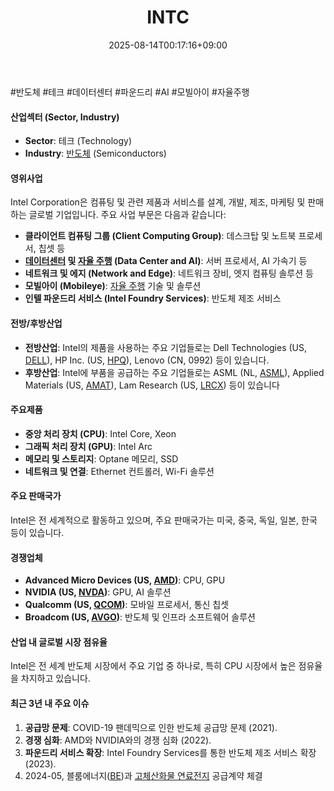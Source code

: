 ﻿---
title: "INTC"
date: 2025-08-14T00:17:16+09:00
lastmod: 2025-08-14T00:17:16+09:00
type: docs
sidebar:
  open: true
weight: 447
---
<div style="display:none">
  <meta property="article:published_time" content="2025-08-13T15:17:16Z" />
  <meta property="article:modified_time" content="2025-08-13T15:17:16Z" />
</div>
#반도체 #테크 #데이터센터 #파운드리 #AI #모빌아이 #자율주행

#### 산업섹터 (Sector, Industry)

- **Sector**: 테크 (Technology)
- **Industry**: [반도체](/industry-study/반도체/) (Semiconductors)

#### 영위사업

Intel Corporation은 컴퓨팅 및 관련 제품과 서비스를 설계, 개발, 제조, 마케팅 및 판매하는 글로벌 기업입니다. 주요 사업 부문은 다음과 같습니다:

- **클라이언트 컴퓨팅 그룹 (Client Computing Group)**: 데스크탑 및 노트북 프로세서, 칩셋 등
- **[데이터센터](/industry-study/데이터센터/) 및 [자율 주행](/industry-study/자율-주행/) (Data Center and AI)**: 서버 프로세서, AI 가속기 등
- **네트워크 및 에지 (Network and Edge)**: 네트워크 장비, 엣지 컴퓨팅 솔루션 등
- **모빌아이 (Mobileye)**: [자율 주행](/industry-study/자율-주행/) 기술 및 솔루션
- **인텔 파운드리 서비스 (Intel Foundry Services)**: 반도체 제조 서비스

#### 전방/후방산업

- **전방산업**: Intel의 제품을 사용하는 주요 기업들로는 Dell Technologies (US, [DELL](/company-analysis/dell/)), HP Inc. (US, [HPQ](/company-analysis/hpq/)), Lenovo (CN, 0992) 등이 있습니다.
- **후방산업**: Intel에 부품을 공급하는 주요 기업들로는 ASML (NL, [ASML](/company-analysis/asml/)), Applied Materials (US, [AMAT](/company-analysis/amat/)), Lam Research (US, [LRCX](/company-analysis/lrcx/)) 등이 있습니다

#### 주요제품

- **중앙 처리 장치 (CPU)**: Intel Core, Xeon
- **그래픽 처리 장치 (GPU)**: Intel Arc
- **메모리 및 스토리지**: Optane 메모리, SSD
- **네트워크 및 연결**: Ethernet 컨트롤러, Wi-Fi 솔루션

#### 주요 판매국가

Intel은 전 세계적으로 활동하고 있으며, 주요 판매국가는 미국, 중국, 독일, 일본, 한국 등이 있습니다.

#### 경쟁업체

- **Advanced Micro Devices (US, [AMD](/company-analysis/amd/))**: CPU, GPU
- **NVIDIA (US, [NVDA](/company-analysis/nvda/))**: GPU, AI 솔루션
- **Qualcomm (US, [QCOM](/company-analysis/qcom/))**: 모바일 프로세서, 통신 칩셋
- **Broadcom (US, [AVGO](/company-analysis/avgo/))**: 반도체 및 인프라 소프트웨어 솔루션

#### 산업 내 글로벌 시장 점유율

Intel은 전 세계 반도체 시장에서 주요 기업 중 하나로, 특히 CPU 시장에서 높은 점유율을 차지하고 있습니다.

#### 최근 3년 내 주요 이슈

1. **공급망 문제**: COVID-19 팬데믹으로 인한 반도체 공급망 문제 (2021).
2. **경쟁 심화**: AMD와 NVIDIA와의 경쟁 심화 (2022).
3. **파운드리 서비스 확장**: Intel Foundry Services를 통한 반도체 제조 서비스 확장 (2023).
4. 2024-05, 블룸에너지([BE](/company-analysis/be/))과 [고체산화물 연료전지](/industry-study/고체산화물-연료전지/) 공급계약 체결
